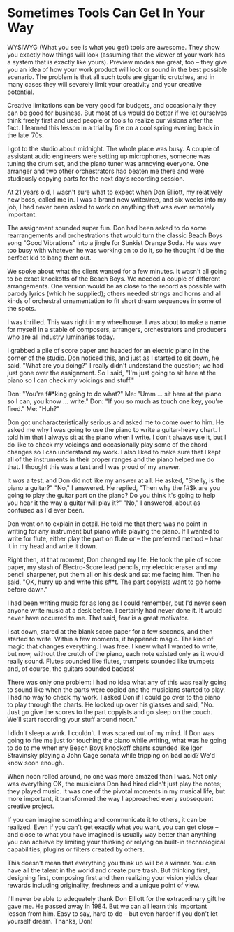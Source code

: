 # Sometimes Tools Can Get In Your Way

WYSIWYG \(What you see is what you get\) tools are awesome. They show you exactly how things will look \(assuming that the viewer of your work has a system that is exactly like yours\). Preview modes are great, too – they give you an idea of how your work product will look or sound in the best possible scenario. The problem is that all such tools are gigantic crutches, and in many cases they will severely limit your creativity and your creative potential.

Creative limitations can be very good for budgets, and occasionally they can be good for business. But most of us would do better if we let ourselves think freely first and used people or tools to realize our visions after the fact. I learned this lesson in a trial by fire on a cool spring evening back in the late ’70s.

I got to the studio about midnight. The whole place was busy. A couple of assistant audio engineers were setting up microphones, someone was tuning the drum set, and the piano tuner was annoying everyone. One arranger and two other orchestrators had beaten me there and were studiously copying parts for the next day’s recording session.

At 21 years old, I wasn't sure what to expect when Don Elliott, my relatively new boss, called me in. I was a brand new writer/rep, and six weeks into my job, I had never been asked to work on anything that was even remotely important.

The assignment sounded super fun. Don had been asked to do some rearrangements and orchestrations that would turn the classic Beach Boys song "Good Vibrations" into a jingle for Sunkist Orange Soda. He was way too busy with whatever he was working on to do it, so he thought I'd be the perfect kid to bang them out.

We spoke about what the client wanted for a few minutes. It wasn't all going to be exact knockoffs of the Beach Boys. We needed a couple of different arrangements. One version would be as close to the record as possible with parody lyrics \(which he supplied\); others needed strings and horns and all kinds of orchestral ornamentation to fit short dream sequences in some of the spots.

I was thrilled. This was right in my wheelhouse. I was about to make a name for myself in a stable of composers, arrangers, orchestrators and producers who are all industry luminaries today.

I grabbed a pile of score paper and headed for an electric piano in the corner of the studio. Don noticed this, and just as I started to sit down, he said, "What are you doing?" I really didn't understand the question; we had just gone over the assignment. So I said, "I'm just going to sit here at the piano so I can check my voicings and stuff."

Don: "You're f\#\*king going to do what?" Me: "Umm ... sit here at the piano so I can, you know ... write." Don: "If you so much as touch one key, you're fired." Me: "Huh?"

Don got uncharacteristically serious and asked me to come over to him. He asked me why I was going to use the piano to write a guitar-heavy chart. I told him that I always sit at the piano when I write. I don't always use it, but I do like to check my voicings and occasionally play some of the chord changes so I can understand my work. I also liked to make sure that I kept all of the instruments in their proper ranges and the piano helped me do that. I thought this was a test and I was proud of my answer.

It _was_ a test, and Don did not like my answer at all. He asked, "Shelly, is the piano a guitar?" "No," I answered. He replied, "Then why the f\#$k are you going to play the guitar part on the piano? Do you think it's going to help you hear it the way a guitar will play it?" "No," I answered, about as confused as I'd ever been.

Don went on to explain in detail. He told me that there was no point in writing for any instrument but piano while playing the piano. If I wanted to write for flute, either play the part on flute or – the preferred method – hear it in my head and write it down.

Right then, at that moment, Don changed my life. He took the pile of score paper, my stash of Electro-Score lead pencils, my electric eraser and my pencil sharpener, put them all on his desk and sat me facing him. Then he said, "OK, hurry up and write this s\#\*t. The part copyists want to go home before dawn."

I had been writing music for as long as I could remember, but I'd never seen anyone write music at a desk before. I certainly had never done it. It would never have occurred to me. That said, fear is a great motivator.

I sat down, stared at the blank score paper for a few seconds, and then started to write. Within a few moments, it happened: magic. The kind of magic that changes everything. I was free. I knew what I wanted to write, but now, without the crutch of the piano, each note existed only as it would really sound. Flutes sounded like flutes, trumpets sounded like trumpets and, of course, the guitars sounded badass!

There was only one problem: I had no idea what any of this was really going to sound like when the parts were copied and the musicians started to play. I had no way to check my work. I asked Don if I could go over to the piano to play through the charts. He looked up over his glasses and said, "No. Just go give the scores to the part copyists and go sleep on the couch. We'll start recording your stuff around noon."

I didn't sleep a wink. I couldn't. I was scared out of my mind. If Don was going to fire me just for touching the piano while writing, what was he going to do to me when my Beach Boys knockoff charts sounded like Igor Stravinsky playing a John Cage sonata while tripping on bad acid? We'd know soon enough.

When noon rolled around, no one was more amazed than I was. Not only was everything OK, the musicians Don had hired didn't just play the notes; they played music. It was one of the pivotal moments in my musical life, but more important, it transformed the way I approached every subsequent creative project.

If you can imagine something and communicate it to others, it can be realized. Even if you can't get exactly what you want, you can get close – and close to what you have imagined is usually way better than anything you can achieve by limiting your thinking or relying on built-in technological capabilities, plugins or filters created by others.

This doesn't mean that everything you think up will be a winner. You can have all the talent in the world and create pure trash. But thinking first, designing first, composing first and then realizing your vision yields clear rewards including originality, freshness and a unique point of view.

I'll never be able to adequately thank Don Elliott for the extraordinary gift he gave me. He passed away in 1984. But we can all learn this important lesson from him. Easy to say, hard to do – but even harder if you don't let yourself dream. Thanks, Don!

